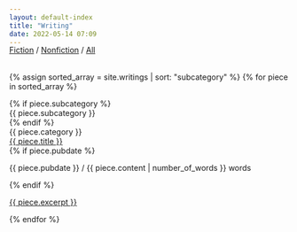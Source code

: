 ```yaml
---
layout: default-index
title: "Writing"
date: 2022-05-14 07:09
---
```

<script>
  function showHide(classname) {
    document.querySelectorAll(".item." + classname).forEach(function(el) {
      el.style.display = "block";
    });
    document.querySelectorAll(".item:not(." + classname + ")").forEach(function(el) {
      el.style.display = "none";
    });
  }
  function showAll() {
    document.querySelectorAll(".item").forEach(function(el) {
      el.style.display = "block";
    });
  }
</script>
<div style="width: 100%; margin-bottom: 2rem; margin-top: -1rem">
  <a href="#" onclick="showHide('Fiction')">Fiction</a> /
  <a href="#" onclick="showHide('Nonfiction')">Nonfiction</a> /
  <a href="#" onclick="showAll()">All</a>
</div>

{% assign sorted_array = site.writings | sort: "subcategory" %}
{% for piece in sorted_array %}
  <div class="item {{ piece.subcategory }} {{ piece.category }}">
    {% if piece.subcategory %}
      <div class="writing-index-category">
        {{ piece.subcategory }}
      </div>
    {% endif %}
    <div class="writing-index-category">
      {{ piece.category }}
    </div>
    <div class="writing-index-title">
      <a href="{{ piece.url }}" class="writing-link">{{ piece.title }}</a>
    </div>
    {% if piece.pubdate %}
      <p class="post-metadata">{{ piece.pubdate }} / {{ piece.content | number_of_words }} words</p>
    {% endif %}
    <p class="writing-index-excerpt"><a href="{{ piece.url }}" class="writing-link">{{ piece.excerpt }}</a></p>
  </div>
{% endfor %}
